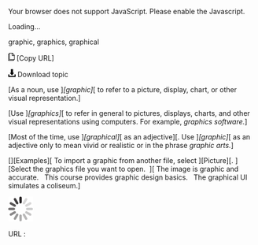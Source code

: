 Your browser does not support JavaScript. Please enable the Javascript.

Loading...

graphic, graphics, graphical

![Copy URL](graphic-graphics-graphical_files/Copy.png) [Copy URL]

![Download](graphic-graphics-graphical_files/Download.png)
Download topic

[As a noun, use ]*[graphic]*[ to refer to a picture, display, chart, or other visual representation.]

[Use ]*[graphics]*[ to refer in general to pictures, displays, charts, and other visual representations using computers. For example, *graphics software.*]

[Most of the time, use ]*[graphical]*[ as an adjective][. Use ]*[graphic]*[ as an adjective only to mean vivid or realistic or in the phrase *graphic arts.*]

[][Examples][
To import a graphic from another file, select ][Picture][.
][Select the graphics file you want to open.  ][
The image is graphic and accurate.  
This course provides graphic design basics.  
The graphical UI simulates a coliseum.]

![In progress](graphic-graphics-graphical_files/activity-large.gif)

URL :


